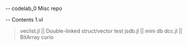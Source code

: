 -- codelab_0
Misc repo

-- Contents
1.vl
> veclist.jl   || Double-linked struct/vector test
> jsdb.jl      || mini db
> dcc.jl       || BitArray curio
